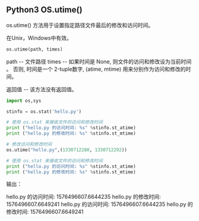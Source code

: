 ## Python3 OS.utime()

os.utime() 方法用于设置指定路径文件最后的修改和访问时间。

在Unix，Windows中有效。

```python
os.utime(path, times)
``` 

path -- 文件路径
times -- 如果时间是 None, 则文件的访问和修改设为当前时间 。 否则, 时间是一个 2-tuple数字, (atime, mtime) 用来分别作为访问和修改的时间。

返回值 -- 该方法没有返回值。

```python
import os,sys

stinfo = os.stat('hello.py')

# 使用 os.stat 来接收文件的访问和修改时间
print ("hello.py 的访问时间: %s" %stinfo.st_atime)
print ("hello.py 的修改时间: %s" %stinfo.st_mtime)

# 修改访问和修改时间
os.utime("hello.py",(1330712280, 1330712292))

# 使用 os.stat 来接收文件的访问和修改时间
print ("hello.py 的访问时间: %s" %stinfo.st_atime)
print ("hello.py 的修改时间: %s" %stinfo.st_mtime)
```
输出：
> 
hello.py 的访问时间: 1576496607.6644235
hello.py 的修改时间: 1576496607.6649241
hello.py 的访问时间: 1576496607.6644235
hello.py 的修改时间: 1576496607.6649241